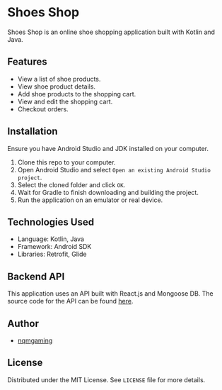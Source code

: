 # Shoes Shop

Shoes Shop is an online shoe shopping application built with Kotlin and Java.

## Features

- View a list of shoe products.
- View shoe product details.
- Add shoe products to the shopping cart.
- View and edit the shopping cart.
- Checkout orders.

## Installation

Ensure you have Android Studio and JDK installed on your computer.

1. Clone this repo to your computer.
2. Open Android Studio and select `Open an existing Android Studio project`.
3. Select the cloned folder and click `OK`.
4. Wait for Gradle to finish downloading and building the project.
5. Run the application on an emulator or real device.

## Technologies Used

- Language: Kotlin, Java
- Framework: Android SDK
- Libraries: Retrofit, Glide

## Backend API

This application uses an API built with React.js and Mongoose DB. The source code for the API can be found [here](https://github.com/nqmgaming/shoes-shop-api).

## Author

- [nqmgaming](https://github.com/nqmgaming)

## License

Distributed under the MIT License. See `LICENSE` file for more details.